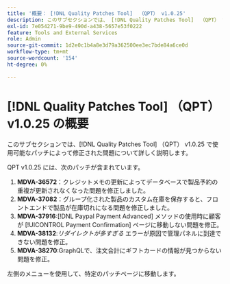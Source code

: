 ```yaml
---
title: '概要： [!DNL Quality Patches Tool]  （QPT） v1.0.25'
description: このサブセクションでは、 [!DNL Quality Patches Tool]  （QPT） v1.0.25 で使用可能なパッチによって修正された問題について詳しく説明します。
exl-id: 7e054271-9be9-490d-a438-5657e53f0222
feature: Tools and External Services
role: Admin
source-git-commit: 1d2e0c1b4a8e3d79a362500ee3ec7bde84a6ce0d
workflow-type: tm+mt
source-wordcount: '154'
ht-degree: 0%

---
```


# [!DNL Quality Patches Tool] （QPT） v1.0.25 の概要

このサブセクションでは、[!DNL Quality Patches Tool] （QPT） v1.0.25 で使用可能なパッチによって修正された問題について詳しく説明します。

QPT v1.0.25 には、次のパッチが含まれています。

1. **MDVA-36572**：クレジットメモの更新によってデータベースで製品予約の重複が更新されなくなった問題を修正しました。
1. **MDVA-37082**：グループ化された製品のカスタム在庫を保存すると、フロントエンドで製品が在庫切れになる問題を修正しました。
1. **MDVA-37916**:[!DNL Paypal Payment Advanced] メソッドの使用時に顧客が [!UICONTROL Payment Confirmation] ページに移動しない問題を修正。
1. **MDVA-38132**:*リダイレクトが多すぎる* エラーが原因で管理パネルに到達できない問題を修正。
1. **MDVA-38270**:GraphQLで、注文合計にギフトカードの情報が見つからない問題を修正。

左側のメニューを使用して、特定のパッチページに移動します。
